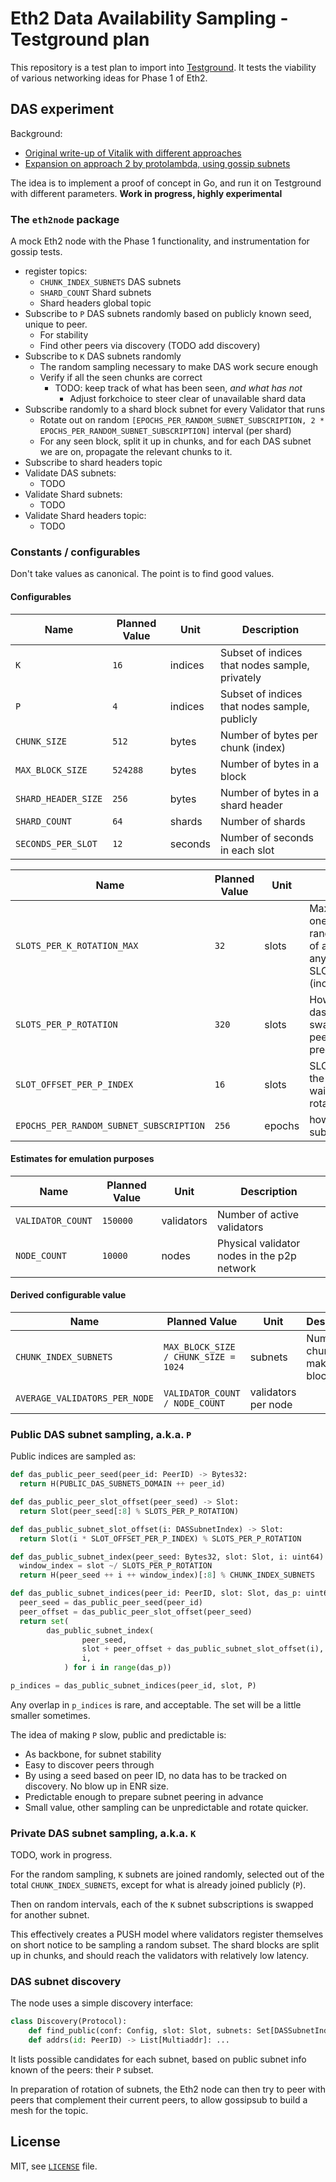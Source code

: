 # Eth2 Data Availability Sampling - Testground plan

This repository is a test plan to import into [Testground](https://github.com/testground/testground).
It tests the viability of various networking ideas for Phase 1 of Eth2.

## DAS experiment

Background:
- [Original write-up of Vitalik with different approaches](https://notes.ethereum.org/@vbuterin/r1v8VCULP)
- [Expansion on approach 2 by protolambda, using gossip subnets](https://notes.ethereum.org/McLGvrWgSX6Cpg60ewMYeQ)

The idea is to implement a proof of concept in Go, and run it on Testground with different parameters.
**Work in progress, highly experimental**

### The `eth2node` package

A mock Eth2 node with the Phase 1 functionality, and instrumentation for gossip tests.

- register topics:
  - `CHUNK_INDEX_SUBNETS` DAS subnets
  - `SHARD_COUNT` Shard subnets
  - Shard headers global topic
- Subscribe to `P` DAS subnets randomly based on publicly known seed, unique to peer.
  - For stability
  - Find other peers via discovery (TODO add discovery)
- Subscribe to `K` DAS subnets randomly 
  - The random sampling necessary to make DAS work secure enough
  - Verify if all the seen chunks are correct
    - TODO: keep track of what has been seen, *and what has not*
      - Adjust forkchoice to steer clear of unavailable shard data
- Subscribe randomly to a shard block subnet for every Validator that runs
  - Rotate out on random `[EPOCHS_PER_RANDOM_SUBNET_SUBSCRIPTION, 2 * EPOCHS_PER_RANDOM_SUBNET_SUBSCRIPTION]` interval (per shard)
  - For any seen block, split it up in chunks, and for each DAS subnet we are on, propagate the relevant chunks to it.
- Subscribe to shard headers topic
- Validate DAS subnets:
  - TODO
- Validate Shard subnets:
  - TODO
- Validate Shard headers topic:
  - TODO

### Constants / configurables

Don't take values as canonical. The point is to find good values.

#### Configurables

| Name | Planned Value | Unit | Description |
| - | - | - | - |
| `K` | `16` | indices | Subset of indices that nodes sample, privately  |
| `P` | `4` | indices | Subset of indices that nodes sample, publicly |
| `CHUNK_SIZE` | `512` | bytes | Number of bytes per chunk (index) |
| `MAX_BLOCK_SIZE` | `524288` | bytes | Number of bytes in a block |
| `SHARD_HEADER_SIZE` | `256` | bytes | Number of bytes in a shard header | 
| `SHARD_COUNT` | `64` | shards | Number of shards |
| `SECONDS_PER_SLOT` | `12` | seconds | Number of seconds in each slot |

| Name | Planned Value | Unit | Description |
| - | - | - | - |
| `SLOTS_PER_K_ROTATION_MAX` | `32` | slots | Maximum of how frequently one of the K dasSubnets are randomly swapped. Rotations of a subnet in K can happen any time between 1 and SLOTS_PER_K_ROTATION_MAX (incl) slots. |
| `SLOTS_PER_P_ROTATION` | `320` | slots | How frequently each of the P dasSubnets are randomly swapped. (deterministic on peer ID, so public and predictable) |
| `SLOT_OFFSET_PER_P_INDEX` | `16` | slots | SLOT_OFFSET_PER_P_INDEX is the time for an index of P to wait for the previous index to rotate. |
| `EPOCHS_PER_RANDOM_SUBNET_SUBSCRIPTION` | `256` | epochs | how frequently shard subnet subscriptions are kept |

#### Estimates for emulation purposes

| Name | Planned Value | Unit | Description |
| - | - | - | - |
| `VALIDATOR_COUNT` | `150000` | validators | Number of active validators |
| `NODE_COUNT` | `10000` | nodes | Physical validator nodes in the p2p network |


#### Derived configurable value

| Name | Planned Value | Unit | Description |
| - | - | - | - |
| `CHUNK_INDEX_SUBNETS` | `MAX_BLOCK_SIZE / CHUNK_SIZE = 1024` | subnets | Number of chunks that make up a block | 
| `AVERAGE_VALIDATORS_PER_NODE` | `VALIDATOR_COUNT / NODE_COUNT` | validators per node | 


### Public DAS subnet sampling, a.k.a. `P`

Public indices are sampled as:
```python
def das_public_peer_seed(peer_id: PeerID) -> Bytes32:
  return H(PUBLIC_DAS_SUBNETS_DOMAIN ++ peer_id)

def das_public_peer_slot_offset(peer_seed) -> Slot:
  return Slot(peer_seed[:8] % SLOTS_PER_P_ROTATION)

def das_public_subnet_slot_offset(i: DASSubnetIndex) -> Slot:
  return Slot(i * SLOT_OFFSET_PER_P_INDEX) % SLOTS_PER_P_ROTATION

def das_public_subnet_index(peer_seed: Bytes32, slot: Slot, i: uint64) -> DASSubnetIndex:
  window_index = slot ~/ SLOTS_PER_P_ROTATION
  return H(peer_seed ++ i ++ window_index)[:8] % CHUNK_INDEX_SUBNETS

def das_public_subnet_indices(peer_id: PeerID, slot: Slot, das_p: uint64) -> Set[DASSubnetIndex]:
  peer_seed = das_public_peer_seed(peer_id)
  peer_offset = das_public_peer_slot_offset(peer_seed)
  return set(
 		das_public_subnet_index(
				peer_seed,
				slot + peer_offset + das_public_subnet_slot_offset(i),
				i,
			) for i in range(das_p))

p_indices = das_public_subnet_indices(peer_id, slot, P)
```

Any overlap in `p_indices` is rare, and acceptable. The set will be a little smaller sometimes.

The idea of making `P` slow, public and predictable is:
- As backbone, for subnet stability
- Easy to discover peers through
- By using a seed based on peer ID, no data has to be tracked on discovery. No blow up in ENR size.
- Predictable enough to prepare subnet peering in advance
- Small value, other sampling can be unpredictable and rotate quicker.

### Private DAS subnet sampling, a.k.a. `K`

TODO, work in progress.

For the random sampling, `K` subnets are joined randomly,
selected out of the total `CHUNK_INDEX_SUBNETS`, except for what is already joined publicly (`P`).

Then on random intervals, each of the `K` subnet subscriptions is swapped for another subnet.

This effectively creates a PUSH model where validators 
register themselves on short notice to be sampling a random subset.
The shard blocks are split up in chunks, and should reach the validators with relatively low latency.


### DAS subnet discovery

The node uses a simple discovery interface:
```python
class Discovery(Protocol):
	def find_public(conf: Config, slot: Slot, subnets: Set[DASSubnetIndex]) -> Dict[DASSubnetIndex, Set[PeerID]]: ...
	def addrs(id: PeerID) -> List[Multiaddr]: ...

```

It lists possible candidates for each subnet, based on public subnet info known of the peers: their `P` subset.

In preparation of rotation of subnets, the Eth2 node can then try to peer with peers that complement their current peers,
 to allow gossipsub to build a mesh for the topic.

## License

MIT, see [`LICENSE`](./LICENSE) file.
